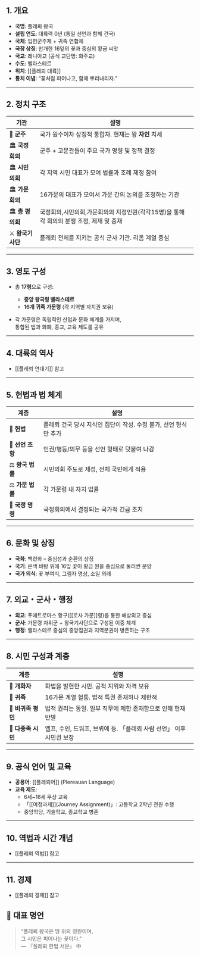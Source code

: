 
## 1. 개요

- **국명**: 플레뢰 왕국
- **설립 연도**: 대륙력 0년 (통일 선언과 함께 건국)
- **국체**: 입헌군주제 + 귀족 연합체
- **국장 상징**: 만개한 16잎의 꽃과 중심의 황금 씨앗
- **국교**: 레니아교 (공식 교단명: 화주교)
- **수도**: 벨라스테르
- **위치**: [[플레뢰 대륙]]
- **통치 이념**: “꽃처럼 피어나고, 함께 뿌리내리자.”

---

## 2. 정치 구조

| 기관 | 설명 |
|------|------|
| 👑 **군주** | 국가 원수이자 상징적 통합자. 현재는 왕 **자인** 치세 |
| 🏛️ **국정회의** | 군주 + 고문관들이 주요 국가 명령 및 정책 결정 |
| 🏛️ **시민의회** | 각 지역 시민 대표가 모여 법률과 조례 제정 참여 |
| 🏛️ **가문회의** | 16가문의 대표가 모여서 가문 간의 논의를 조정하는 기관 |
| 🏛️ **총 평의회** | 국정회의,시민의회,가문회의의 지정인원(각각15명)을 통해 각 회의의 분쟁 조정, 제재 및 중재 |
| ⚔️ **왕국기사단** | 플레뢰 전체를 지키는 공식 군사 기관. 리옴 계열 중심 |

---

## 3. 영토 구성

- 총 **17령**으로 구성:  
  - **중앙 왕국령 밸라스테르**  
  - **16개 귀족 가문령** (각 지역별 자치권 보유)

- 각 가문령은 독립적인 산업과 문화 체계를 가지며,  
  통합된 법과 화폐, 종교, 교육 제도를 공유

---

## 4. 대륙의 역사

- [[플레뢰 연대기]] 참고
---

## 5. 헌법과 법 체계

| 계층 | 설명 |
|------|------|
| 📜 **헌법** | 플레뢰 건국 당시 지식인 집단이 작성. 수정 불가, 선언 형식만 추가 |
| 📜 **선언 조항** | 인권/평등/의무 등을 선언 형태로 덧붙여 나감 |
| ⚖️ **왕국 법률** | 시민의회 주도로 제정, 전체 국민에게 적용 |
| ⚖️ **가문 법률** | 각 가문령 내 자치 법률 |
| 📜 **국정 명령** | 국정회의에서 결정되는 국가적 긴급 조치 |

---

## 6. 문화 및 상징

- **국화**: 백련화 – 중심성과 순환의 상징
- **국기**: 은색 바탕 위에 16잎 꽃이 황금 원을 중심으로 둘러싼 문양
- **국가 의식**: 꽃 부여식, 그림자 명상, 소일 의례

---

## 7. 외교・군사・행정

- **외교**: 푸에트로마스 항구([[로사 가문]]령)를 통한 해상외교 중심
- **군사**: 가문령 자위군 + 왕국기사단으로 구성된 이중 체계
- **행정**: 벨라스테르 중심의 중앙집권과 지역분권이 병존하는 구조

---

## 8. 시민 구성과 계층

| 계층 | 설명 |
|------|------|
| 🌸 **개화자** | 화법을 발현한 시민. 공적 지위와 자격 보유 |
| 🌟 **귀족** | 16가문 계열 혈통. 법적 특권 존재하나 제한적 |
| 👥 **비귀족 평민** | 법적 권리는 동일. 일부 직무에 제한 존재함으로 인해 현재 반발 |
| 🧬 **다종족 시민** | 엘프, 수인, 드워프, 브뤼에 등. 「플레뢰 사람 선언」 이후 시민권 보장 |

---

## 9. 공식 언어 및 교육

- **공용어**: [[플레뢰어]] (Plereauan Language)
- **교육 제도**:  
  - 6세~18세 무상 교육  
  - 「[[여정과제]](Journey Assignment)」: 고등학교 2학년 전원 수행  
  - 중앙학당, 기술학교, 종교학교 병존

---

## 10. 역법과 시간 개념

- [[플레뢰 역법]] 참고

---

## 11. 경제

- [[플레뢰 경제]] 참고

## 📜 대표 명언

> “플레뢰 왕국은 땅 위의 정원이며,  
> 그 시민은 피어나는 꽃이다.”  
> — 『플레뢰 헌법 서문』 中

